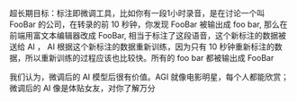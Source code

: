 超长期目标：标注即微调工具，比如你有一段1小时录音，是在讨论一个叫 FooBar 的公司，在转录的前 10 秒钟，你发现 FooBar 被输出成 foo bar, 那么在前端用富文本编辑器改成 FooBar, 相当于标注了这段语音，这个新标注的数据被送给 AI ， AI 根据这个新标注的数据重新训练，因为只有 10 秒钟重新标注的数据，所以重新训练的过程应该也比较快。所有的 foo bar 都被输出成 FooBar

我们认为，微调后的 AI 模型后很有价值。AGI 就像电影明星，每个人都能欣赏；微调后的 AI 像是体贴女友，对你了解万分
